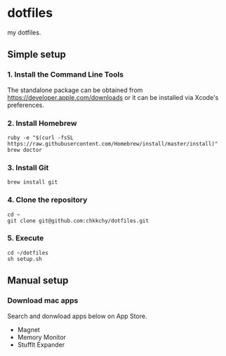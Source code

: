 
# dotfiles
my dotfiles.

## Simple setup
### 1. Install the Command Line Tools
The standalone package can be obtained from <https://developer.apple.com/downloads> or it can be installed via Xcode's preferences.

### 2. Install Homebrew
```
ruby -e "$(curl -fsSL https://raw.githubusercontent.com/Homebrew/install/master/install)"
brew doctor
```

### 3. Install Git
```
brew install git
```
### 4. Clone the repository
```
cd ~
git clone git@github.com:chkkchy/dotfiles.git
```

### 5. Execute
```
cd ~/dotfiles
sh setup.sh
```

## Manual setup
### Download mac apps
Search and donwload apps below on App Store.

- Magnet
- Memory Monitor
- Stufflt Expander
